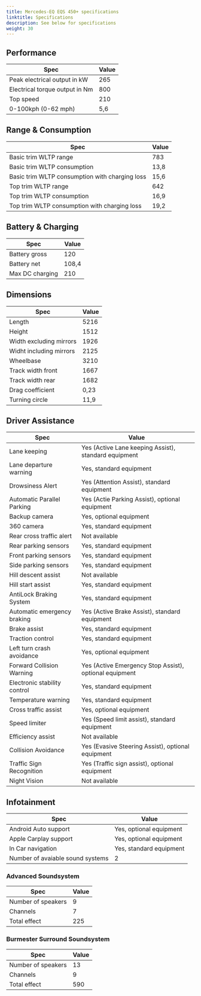 ```yaml
---
title: Mercedes-EQ EQS 450+ specifications
linktitle: Specifications
description: See below for specifications
weight: 30
---
```


## Performance
|Spec|Value|
|----|-----|
|Peak electrical output in kW|265|
|Electrical torque output in Nm|800|
|Top speed|210|
|0-100kph (0-62 mph)|5,6|



## Range & Consumption
|Spec|Value|
|----|-----|
|Basic trim WLTP range|783|
|Basic trim WLTP consumption|13,8|
|Basic trim WLTP consumption with charging loss|15,6|
|Top trim WLTP range|642|
|Top trim WLTP consumption|16,9|
|Top trim WLTP consumption with charging loss|19,2|



## Battery & Charging
|Spec|Value|
|----|-----|
|Battery gross|120|
|Battery net|108,4|
|Max DC charging|210|



## Dimensions
|Spec|Value|
|----|-----|
|Length|5216|
|Height|1512|
|Width excluding mirrors|1926|
|Widht including mirrors|2125|
|Wheelbase|3210|
|Track width front|1667|
|Track width rear|1682|
|Drag coefficient|0,23|
|Turning circle|11,9|

## Driver Assistance
|Spec|Value|
|----|-----|
|Lane keeping|Yes (Active Lane keeping Assist), standard equipment|
|Lane departure warning|Yes, standard equipment|
|Drowsiness Alert|Yes (Attention Assist), standard equipment|
|Automatic Parallel Parking|Yes (Actie Parking Assist), optional equipment|
|Backup camera|Yes, optional equipment|
|360 camera|Yes, standard equipment|
|Rear cross traffic alert|Not available|
|Rear parking sensors|Yes, standard equipment|
|Front parking sensors|Yes, standard equipment|
|Side parking sensors|Yes, standard equipment|
|Hill descent assist|Not available|
|Hill start assist|Yes, standard equipment|
|AntiLock Braking System|Yes, standard equipment|
|Automatic emergency braking|Yes (Active Brake Assist), standard equipment|
|Brake assist|Yes, standard equipment|
|Traction control|Yes, standard equipment|
|Left turn crash avoidance|Yes, optional equipment|
|Forward Collision Warning|Yes (Active Emergency Stop Assist), optional equipment|
|Electronic stability control|Yes, standard equipment|
|Temperature warning|Yes, standard equipment|
|Cross traffic assist|Yes, optional equipment|
|Speed limiter|Yes (Speed limit assist), standard equipment|
|Efficiency assist|Not available|
|Collision Avoidance|Yes (Evasive Steering Assist), optional equipment|
|Traffic Sign Recognition|Yes (Traffic sign assist), optional equipment|
|Night Vision|Not available|

## Infotainment
|Spec|Value|
|----|-----|
|Android Auto support|Yes, optional equipment|
|Apple Carplay support|Yes, optional equipment|
|In Car navigation|Yes, standard equipment|
|Number of avaiable sound systems|2|

### Advanced Soundsystem
|Spec|Value|
|----|-----|
|Number of speakers|9|
|Channels|7|
|Total effect|225|

### Burmester Surround Soundsystem
|Spec|Value|
|----|-----|
|Number of speakers|13|
|Channels|9|
|Total effect|590|
